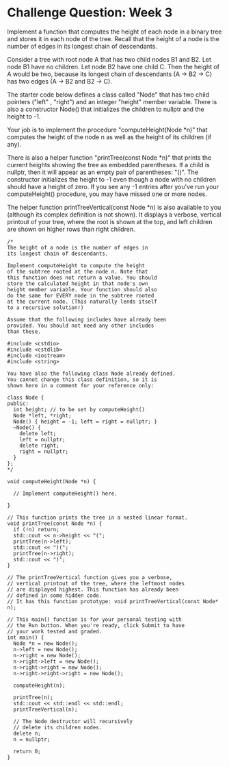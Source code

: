# Challenge Question: Week 3

Implement a function that computes the height of each node in a binary tree and stores it in each node of the tree. Recall that the height of a node is the number of edges in its longest chain of descendants.

Consider a tree with root node A that has two child nodes B1 and B2. Let node B1 have no children. Let node B2 have one child C. Then the height of A would be two, because its longest chain of descendants (A -> B2 -> C) has two edges (A -> B2 and B2 -> C).

The starter code below defines a class called "Node" that has two child pointers ("left" , "right") and an integer "height" member variable. There is also a constructor Node() that initializes the children to nullptr and the height to -1.

Your job is to implement the procedure "computeHeight(Node *n)" that computes the height of the node n as well as the height of its children (if any).

There is also a helper function "printTree(const Node *n)" that prints the current heights showing the tree as embedded parentheses. If a child is nullptr, then it will appear as an empty pair of parentheses: "()". The constructor initializes the height to -1 even though a node with no children should have a height of zero. If you see any -1 entries after you've run your computeHeight() procedure, you may have missed one or more nodes.

The helper function printTreeVertical(const Node *n) is also available to you (although its complex definition is not shown). It displays a verbose, vertical printout of your tree, where the root is shown at the top, and left children are shown on higher rows than right children.

```
/*
The height of a node is the number of edges in
its longest chain of descendants.

Implement computeHeight to compute the height
of the subtree rooted at the node n. Note that
this function does not return a value. You should
store the calculated height in that node's own
height member variable. Your function should also
do the same for EVERY node in the subtree rooted
at the current node. (This naturally lends itself
to a recursive solution!)

Assume that the following includes have already been
provided. You should not need any other includes
than these.

#include <cstdio>
#include <cstdlib>
#include <iostream>
#include <string>

You have also the following class Node already defined.
You cannot change this class definition, so it is
shown here in a comment for your reference only:

class Node {
public:
  int height; // to be set by computeHeight()
  Node *left, *right;
  Node() { height = -1; left = right = nullptr; }
  ~Node() {
    delete left;
    left = nullptr;
    delete right;
    right = nullptr;
  }
};
*/

void computeHeight(Node *n) {

  // Implement computeHeight() here.

}

// This function prints the tree in a nested linear format.
void printTree(const Node *n) {
  if (!n) return;
  std::cout << n->height << "(";
  printTree(n->left);
  std::cout << ")(";
  printTree(n->right);
  std::cout << ")";
}

// The printTreeVertical function gives you a verbose,
// vertical printout of the tree, where the leftmost nodes
// are displayed highest. This function has already been
// defined in some hidden code.
// It has this function prototype: void printTreeVertical(const Node* n);

// This main() function is for your personal testing with
// the Run button. When you're ready, click Submit to have
// your work tested and graded.
int main() {
  Node *n = new Node();
  n->left = new Node();
  n->right = new Node();
  n->right->left = new Node();
  n->right->right = new Node();
  n->right->right->right = new Node();

  computeHeight(n);

  printTree(n);
  std::cout << std::endl << std::endl;
  printTreeVertical(n);
  
  // The Node destructor will recursively
  // delete its children nodes.
  delete n;
  n = nullptr;

  return 0;
}
```